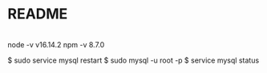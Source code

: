 
# README
<br>
node -v
v16.14.2
npm -v
8.7.0

$ sudo service mysql restart
$ sudo mysql -u root -p
$ service mysql status